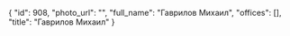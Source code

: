 {
    "id": 908,
    "photo_url": "",
    "full_name": "Гаврилов Михаил",
    "offices": [],
    "title": "Гаврилов Михаил"
}
